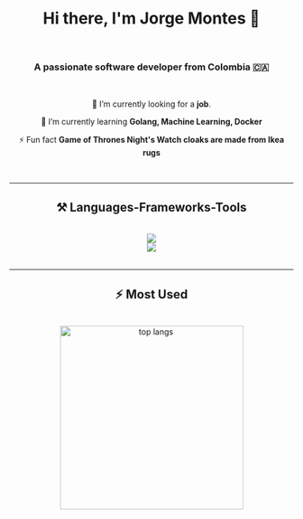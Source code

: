 <!-- ### Hi there 👋-->
<h1 align="center">
    Hi there, I'm Jorge Montes 👋
</h1>
<br/>

<h3 align="center">
    A passionate software developer from Colombia 🇨🇦
</h3>

<br/>

<div align="center">
 
 🔭 I’m currently looking for a **job**.
 
 🌱 I’m currently learning **Golang, Machine Learning, Docker**

 ⚡ Fun fact **Game of Thrones Night's Watch cloaks are made from Ikea rugs**

 </div>
 

<br/>
<hr/>
 
<h2 align="center">⚒️ Languages-Frameworks-Tools</h2>
<br/>
<div align="center">
    <img src="https://skillicons.dev/icons?i=html,css,vscode,github,git,java" />
    <br />
    <img src="https://skillicons.dev/icons?i=nodejs,python,javascript,typescript,mongodb,mysql" /><br>
</div>

<br/>
<hr/>


<h2 align="center">⚡ Most Used</h2>
<br>
<div align=center>
  <img width=325 align="center" src="https://github-readme-stats-jorgemontess.vercel.app/api/top-langs/?username=jorgemontess&hide=HTML&langs_count=8&layout=compact&theme=react&border_radius=10&size_weight=0.5&count_weight=0.5&exclude_repo=github-readme-stats" alt="top langs" />
</div>


<br/>


<!--


- 🔭 I’m currently working on ...
- 🌱 I’m currently learning ...
- 👯 I’m looking to collaborate on ...
- 🤔 I’m looking for help with ...
- 💬 Ask me about ...
- 📫 How to reach me: ...
- 😄 Pronouns: ...
- ⚡ Fun fact: ...
-->
